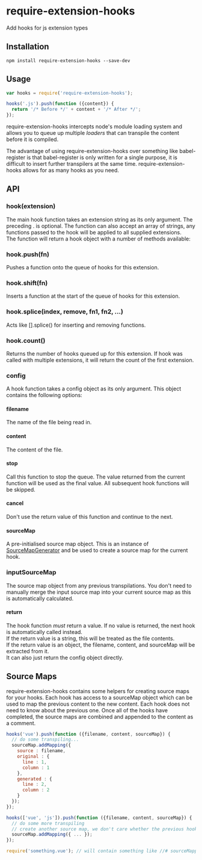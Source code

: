 # require-extension-hooks
Add hooks for js extension types

## Installation  
`npm install require-extension-hooks --save-dev`

## Usage  
```javascript
var hooks = require('require-extension-hooks');

hooks('.js').push(function ({content}) {
  return '/* Before */' + content + '/* After */';
});
```

require-extension-hooks intercepts node's module loading system and allows you to queue up multiple *loaders* that can transpile the content before it is compiled.  

The advantage of using require-extension-hooks over something like babel-register is that babel-register is only written for a single purpose, it is difficult to insert further transpilers at the same time. require-extension-hooks allows for as many hooks as you need.  

## API  
### hook(extension)  
The main hook function takes an extension string as its only argument. The preceding . is optional. The function can also accept an array of strings, any functions passed to the hook will be applied to all supplied extensions.  
The function will return a hook object with a number of methods available:  

### hook.push(fn)  
Pushes a function onto the queue of hooks for this extension.  

### hook.shift(fn)  
Inserts a function at the start of the queue of hooks for this extension.  

### hook.splice(index, remove, fn1, fn2, ...)  
Acts like [].splice() for inserting and removing functions.  

### hook.count()  
Returns the number of hooks queued up for this extension. If hook was called with multiple extensions, it will return the count of the first extension.  

### config  
A hook function takes a config object as its only argument. This object contains the following options:  
#### filename  
  The name of the file being read in.  
#### content  
  The content of the file.  
#### stop  
  Call this function to stop the queue. The value returned from the current function will be used as the final value. All subsequent hook functions will be skipped.  
#### cancel  
  Don't use the return value of this function and continue to the next.  
#### sourceMap  
  A pre-initialised source map object. This is an instance of [SourceMapGenerator](https://www.npmjs.com/package/source-map) and be used to create a source map for the current hook.  
### inputSourceMap  
  The source map object from any previous transpilations. You don't need to manually merge the input source map into your current source map as this is automatically calculated.  

#### return  
The hook function *must* return a value. If no value is returned, the next hook is automatically called instead.  
If the return value is a string, this will be treated as the file contents.  
If the return value is an object, the filename, content, and sourceMap will be extracted from it.  
It can also just return the config object directly.  


## Source Maps  
require-extension-hooks contains some helpers for creating source maps for your hooks. Each hook has access to a sourceMap object which can be used to map the previous content to the new content. Each hook does not need to know about the previous one. Once all of the hooks have completed, the source maps are combined and appended to the content as a comment.  
```javascript
hooks('vue').push(function ({filename, content, sourceMap}) {
  // do some transpiling...
  sourceMap.addMapping({
    source : filename,
    original : {
      line : 1,
      column : 1
    },
    generated : {
      line : 2,
      column : 2
    }
  });
});

hooks(['vue', 'js']).push(function ({filename, content, sourceMap}) {
  // do some more transpiling
  // create another source map, we don't care whether the previous hook created a source map or not
  sourceMap.addMapping({ ... });
});

require('something.vue'); // will contain something like //# sourceMappingURL=datblahblah
```
